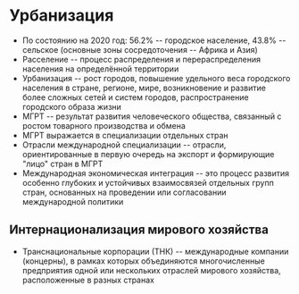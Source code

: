# Урбанизация

* По состоянию на 2020 год: 56.2% -- городское население, 43.8% -- сельское (основные зоны сосредоточения -- Африка и Азия)
* Расселение -- процесс распределения и перераспределения населения на определённой территории
* Урбанизация -- рост городов, повышение удельного веса городского населения в стране, регионе, мире, возникновение и развитие более сложных сетей и систем городов, распространение городского образа жизни
* МГРТ -- результат развития человеческого общества, связанный с ростом товарного производства и обмена
* МГРТ выражается в специализации отдельных стран
* Отрасли международной специализации -- отрасли, ориентированные в первую очередь на экспорт и формирующие "лицо" стран в МГРТ
* Международная экономическая интеграция -- это процесс развития особенно глубоких и устойчивых взаимосвязей отдельных групп стран, основанных на проведении или согласовании международной политики

## Интернационализация мирового хозяйства

* Транснациональные корпорации (ТНК) -- международные компании (концерны), в рамках которых объединяются многочисленные предприятия одной или нескольких отраслей мирового хозяйства, расположенные в разных странах


